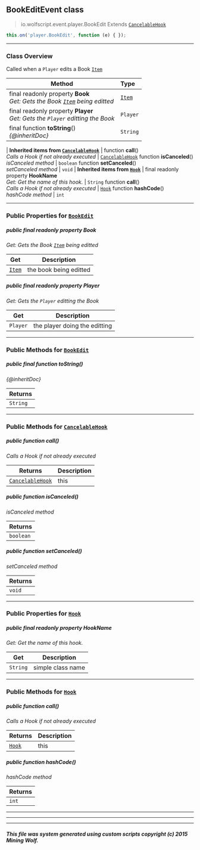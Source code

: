 ## BookEditEvent __class__

>io.wolfscript.event.player.BookEdit
>Extends [`CancelableHook`](../../hook/CancelableHook.md)
``` javascript
this.on('player.BookEdit', function (e) { });
```


---

### Class Overview

Called when a `Player` edits a Book [`Item`](../../api/inventory/Item.md)

Method | Type   
--- | :--- 
final readonly property __Book__ <br> _Get: Gets the Book [`Item`](../../api/inventory/Item.md) being editted_ | [`Item`](../../api/inventory/Item.md)
final readonly property __Player__ <br> _Get: Gets the `Player` editting the Book_ | `Player`
final function __toString__() <br> _{@inheritDoc}_ | `String`
 |
__Inherited items from [`CancelableHook`](../../hook/CancelableHook.md)__ |
 function __call__() <br> _Calls a Hook if not already executed_ | [`CancelableHook`](../../hook/CancelableHook.md)
 function __isCanceled__() <br> _isCanceled method_ | `boolean`
 function __setCanceled__() <br> _setCanceled method_ | `void`
 |
__Inherited items from [`Hook`](../../hook/Hook.md)__ |
final readonly property __HookName__ <br> _Get: Get the name of this hook._ | `String`
 function __call__() <br> _Calls a Hook if not already executed_ | [`Hook`](../../hook/Hook.md)
 function __hashCode__() <br> _hashCode method_ | `int`







---


### Public Properties for [`BookEdit`](BookEdit.md)

##### <a id='book'></a>public final readonly property __Book__

_Get: Gets the Book [`Item`](../../api/inventory/Item.md) being editted_

Get | Description
--- | --- 
[`Item`](../../api/inventory/Item.md) | the book being editted



##### <a id='player'></a>public final readonly property __Player__

_Get: Gets the `Player` editting the Book_

Get | Description
--- | --- 
`Player` | the player doing the editting



---

### Public Methods for [`BookEdit`](BookEdit.md)

##### <a id='tostring'></a>public final function __toString__()

_{@inheritDoc}_

Returns | 
--- | 
`String` |


---

### Public Methods for [`CancelableHook`](../../hook/CancelableHook.md)

##### <a id='call'></a>public  function __call__()

_Calls a Hook if not already executed_

Returns | Description
--- | --- 
[`CancelableHook`](../../hook/CancelableHook.md) | this


##### <a id='iscanceled'></a>public  function __isCanceled__()

_isCanceled method_

Returns | 
--- | 
`boolean` |


##### <a id='setcanceled'></a>public  function __setCanceled__()

_setCanceled method_

Returns | 
--- | 
`void` |


---

### Public Properties for [`Hook`](../../hook/Hook.md)

##### <a id='hookname'></a>public final readonly property __HookName__

_Get: Get the name of this hook._

Get | Description
--- | --- 
`String` | simple class name



---

### Public Methods for [`Hook`](../../hook/Hook.md)

##### <a id='call'></a>public  function __call__()

_Calls a Hook if not already executed_

Returns | Description
--- | --- 
[`Hook`](../../hook/Hook.md) | this


##### <a id='hashcode'></a>public  function __hashCode__()

_hashCode method_

Returns | 
--- | 
`int` |


---


---


---


##### This file was system generated using custom scripts copyright (c) 2015 Mining Wolf.
	

